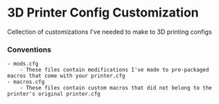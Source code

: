 # 3D Printer Config Customization
Cellection of customizations I've needed to make to 3D printing configs

### Conventions
    - mods.cfg
        - These files contain modifications I've made to pre-packaged macros that come with your printer.cfg
    - macros.cfg
        - These files contain custom macros that did not belong to the printer's original printer.cfg
